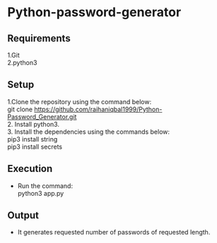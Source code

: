 # Python-password-generator

## Requirements
1.Git <br/>
2.python3 <br/>

## Setup

1.Clone the repository using the command below: <br/>
git clone https://github.com/raihaniqbal1999/Python-Password_Generator.git <br/>
2. Install python3. <br/>
3. Install the dependencies using the commands below: <br/>
   pip3 install string <br/>
   pip3 install secrets <br/>

## Execution
 - Run the command: <br/>
   python3 app.py

## Output
 - It generates requested number of passwords of requested length. 
   




